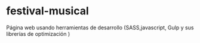 # festival-musical
Página web usando herramientas de desarrollo (SASS,javascript, Gulp y sus librerías de optimización )  
